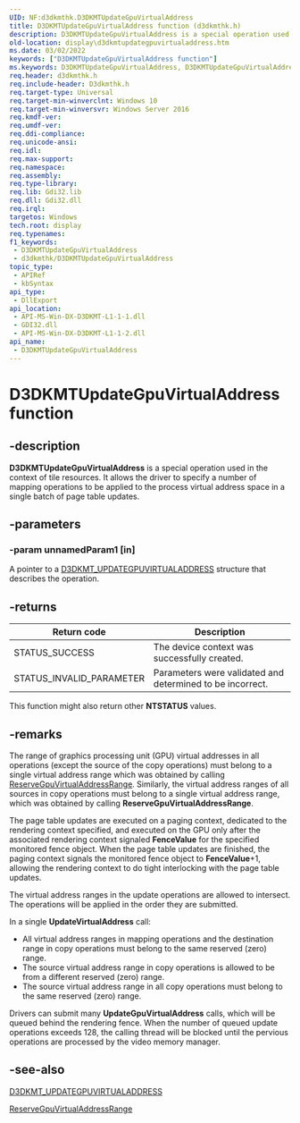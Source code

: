 ```yaml
---
UID: NF:d3dkmthk.D3DKMTUpdateGpuVirtualAddress
title: D3DKMTUpdateGpuVirtualAddress function (d3dkmthk.h)
description: D3DKMTUpdateGpuVirtualAddress is a special operation used in the context of tile resources. It allows the driver to specify a number of mapping operations to be applied to the process virtual address space in a single batch of page table updates.
old-location: display\d3dkmtupdategpuvirtualaddress.htm
ms.date: 03/02/2022
keywords: ["D3DKMTUpdateGpuVirtualAddress function"]
ms.keywords: D3DKMTUpdateGpuVirtualAddress, D3DKMTUpdateGpuVirtualAddress function [Display Devices], d3dkmthk/D3DKMTUpdateGpuVirtualAddress, display.d3dkmtupdategpuvirtualaddress
req.header: d3dkmthk.h
req.include-header: D3dkmthk.h
req.target-type: Universal
req.target-min-winverclnt: Windows 10
req.target-min-winversvr: Windows Server 2016
req.kmdf-ver: 
req.umdf-ver: 
req.ddi-compliance: 
req.unicode-ansi: 
req.idl: 
req.max-support: 
req.namespace: 
req.assembly: 
req.type-library: 
req.lib: Gdi32.lib
req.dll: Gdi32.dll
req.irql: 
targetos: Windows
tech.root: display
req.typenames: 
f1_keywords:
 - D3DKMTUpdateGpuVirtualAddress
 - d3dkmthk/D3DKMTUpdateGpuVirtualAddress
topic_type:
 - APIRef
 - kbSyntax
api_type:
 - DllExport
api_location:
 - API-MS-Win-DX-D3DKMT-L1-1-1.dll
 - GDI32.dll
 - API-MS-Win-DX-D3DKMT-L1-1-2.dll
api_name:
 - D3DKMTUpdateGpuVirtualAddress
---
```


# D3DKMTUpdateGpuVirtualAddress function

## -description

**D3DKMTUpdateGpuVirtualAddress** is a special operation used in the context of tile resources. It allows the driver to specify a number of mapping operations to be applied to the process virtual address space in a single batch of page table updates.

## -parameters

### -param unnamedParam1 [in]

A pointer to a [D3DKMT_UPDATEGPUVIRTUALADDRESS](ns-d3dkmthk-_d3dkmt_updategpuvirtualaddress.md) structure that describes the operation.

## -returns

| Return code | Description |
|--|--|
| STATUS_SUCCESS | The device context was successfully created. |
| STATUS_INVALID_PARAMETER | Parameters were validated and determined to be incorrect. |

This function might also return other **NTSTATUS** values.

## -remarks

The range of graphics processing unit (GPU) virtual addresses in all operations (except the source of the copy operations) must belong to a single virtual address range which was obtained by calling [ReserveGpuVirtualAddressRange](../d3dkmddi/nc-d3dkmddi-dxgkcb_reservegpuvirtualaddressrange.md). Similarly, the virtual address ranges of all sources in copy operations must belong to a single virtual address range, which was obtained by calling **ReserveGpuVirtualAddressRange**.

The page table updates are executed on a paging context, dedicated to the rendering context specified, and executed on the GPU only after the associated rendering context signaled **FenceValue** for the specified monitored fence object. When the page table updates are finished, the paging context signals the monitored fence object to **FenceValue**+1, allowing the rendering context to do tight interlocking with the page table updates.

The virtual address ranges in the update operations are allowed to intersect. The operations will be applied in the order they are submitted.

In a single **UpdateVirtualAddress** call:

- All virtual address ranges in mapping operations and the destination range in copy operations must belong to the same reserved (zero) range.
- The source virtual address range in copy operations is allowed to be from a different reserved (zero) range.
- The source virtual address range in all copy operations must belong to the same reserved (zero) range.

Drivers can submit many **UpdateGpuVirtualAddress** calls, which will be queued behind the rendering fence. When the number of queued update operations exceeds 128, the calling thread will be blocked until the pervious operations are processed by the video memory manager.

## -see-also

[D3DKMT_UPDATEGPUVIRTUALADDRESS](ns-d3dkmthk-_d3dkmt_updategpuvirtualaddress.md)

[ReserveGpuVirtualAddressRange](../d3dkmddi/nc-d3dkmddi-dxgkcb_reservegpuvirtualaddressrange.md)
